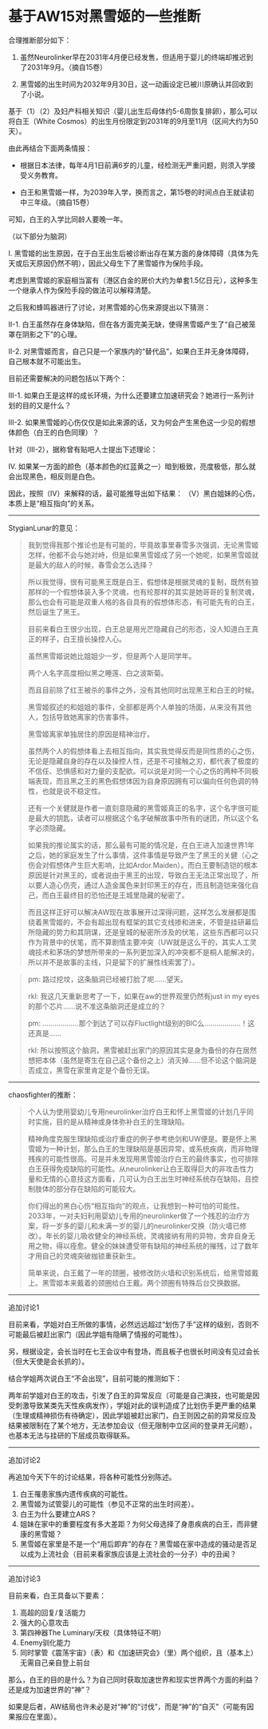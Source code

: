 # 基于AW15对黑雪姬的一些推断

合理推断部分如下：

1. 虽然Neurolinker早在2031年4月便已经发售，但适用于婴儿的终端却推迟到了2031年9月。（摘自15卷）

2. 黑雪姬的出生时间为2032年9月30日，这一动画设定已被川原确认并回收到了小说。

基于（1）（2）及妇产科相关知识（婴儿出生后母体约5-6周恢复排卵），那么可以将白王（White Cosmos）的出生月份限定到2031年的9月至11月（区间大约为50天）。

由此再结合下面两条情报：

- 根据日本法律，每年4月1日前满6岁的儿童，经检测无严重问题，则须入学接受义务教育。

- 白王和黑雪姬一样，为2039年入学，换而言之，第15卷的时间点白王就读初中三年级。（摘自15卷）

可知，白王的入学比同龄人要晚一年。

（以下部分为脑洞）

I. 黑雪姬的出生原因，在于白王出生后被诊断出存在某方面的身体障碍（具体为先天或后天原因仍然不明），因此父母生下了黑雪姬作为保险手段。

考虑到黑雪姬的家庭相当富有（港区白金的房价大约为单套1.5亿日元），这种多生一个继承人作为保险手段的做法可以解释清楚。

之后我和蜂鸣器进行了讨论，对黑雪姬的心伤来源提出以下猜测：

II-1. 白王虽然存在身体缺陷，但在各方面完美无缺，使得黑雪姬产生了“自己被笼罩在阴影之下”的心理。

II-2. 对黑雪姬而言，自己只是一个家族内的“替代品”，如果白王并无身体障碍，自己根本就不可能出生。

目前还需要解决的问题包括以下两个：

III-1. 如果白王是这样的成长环境，为什么还要建立加速研究会？她进行一系列计划的目的又是什么？

III-2. 如果黑雪姬的心伤仅仅是如此来源的话，又为何会产生黑色这一少见的假想体颜色（白王的白色同理）？

针对（III-2），据称曾有贴吧人士提出下述理论：

IV. 如果某一方面的颜色（基本颜色的红蓝黄之一）暗到极致，亮度极低，那么就会出现黑色，相反则是白色。


因此，按照（IV）来解释的话，最可能推导出如下结果：
（V）黑白姐妹的心伤，本质上是“相互指向”的关系。

***

StygianLunar的意见：

> 我到觉得我那个推论也是有可能的，毕竟故事里春雪多次强调，无论黑雪姬怎样，他都不会与她对峙，但是如果黑雪姬成了另一个她呢，如果黑雪姬就是最大的敌人的时候，春雪会怎么选择？
> 
> 所以我觉得，很有可能黑王既是白王，假想体是根据灵魂的复制，既然有狼那样的一个假想体装入多个灵魂，也有纶那样的其实是她哥哥的复制灵魂，那么也会有可能是双重人格的各自具有的假想体形态，有可能先有的白王，然后诞生了黑王。
> 
> 目前来看白王很少出现，白王总是用光芒隐藏自己的形态，没人知道白王真正的样子，白王擅长操控人心。
> 
> 虽然黑雪姬说她比姐姐少一岁，但是两个人是同学年。
> 
> 两个人名字高度相似黑之睡莲、白之波斯菊。
> 
> 而且目前除了红王被杀的事件之外，没有其他同时出现黑王和白王的时候。
> 
> 黑雪姬叙述的和姐姐的事件，全部都是两个人单独的场面，从来没有其他人，包括导致她离家的伤害事件。
> 
> 黑雪姬离家单独居住的原因是精神治疗。
> 
> 虽然两个人的假想体看上去相互指向，其实我觉得反而是同性质的心之伤，无论是隐藏自身的存在以及操控人性，还是不可接触之刃，都代表了极度的不信任、恐惧感和对力量的支配欲。可以说是对同一个心之伤的两种不同极端表现，而且黑之王的黑色假想体因为自身原因拥有可以偏向任何色调的特性，也就是说不稳定性。
> 
> 还有一个关健就是作者一直刻意隐藏的黑雪姬真正的名字，这个名字很可能是最大的钥匙，读者可以根据这个名字破解故事中所有的谜团，所以这个名字必须隐藏。
> 
> 如果我的推论属实的话，那么最有可能的情况是，在白王进入加速世界1年之后，她的家庭发生了什么事情，这件事情是导致产生了黑王的关健（心之伤会对假想体产生巨大影响，比如Ardor.Maiden）。而白王要制造铠的根本原因是针对黑王的，或者说由于黑王的出现，导致白王无法正常出现了，所以要人造心伤壳，通过人造金属色来封印黑王的存在，而且制造铠来强化自己，而白王最终目的恐怕还是王城里隐藏的秘密了。
> 
> 而且这样正好可以解决AW现在故事展开过深得问题，这样怎么发展都是围绕着黑雪姬的，不会有超出现有框架的其它支线掺和进来，不管是挂研幕后所隐藏的势力和其阴谋，还是皇城的秘密所涉及的伏笔，这些东西都可以只作为背景中的伏笔，而不算剧情主要冲突（UW就是这么干的，其实人工灵魂技术和茅场的梦想所带来的一系列更加深入的冲突都不是桐人能解决的，所以并不是故事的主线，只是留下的扩展性线索罢了）。

> pm: 路过挖坟，这条脑洞已经被打脸了呢……望天。
> 
> rkl: 我这几天重新思考了一下，如果在aw的世界观里仍然有just in my eyes的那个芯片……说不准这条脑洞还是成立的？
> 
> pm: ………………那个到达了可以存Fluctlight级别的BIC么………………！这还真是……
> 
> rkl: 所以按照这个脑洞，黑雪被赶出家门的原因其实是身为备份的存在居然想把本体（虽然是寄生在自己这个备份之上）消灭掉……但不论这个脑洞是否成立，黑雪在家里肯定是个备份无误。

***

chaosfighter的推断：

> 个人认为使用婴幼儿专用neurolinker治疗白王和怀上黑雪姬的计划几乎同时实施，目的是从精神或身体弥补白王的生理缺陷。
> 
> 精神角度克服生理缺陷或治疗重症的例子参考绝剑和UW便是。要是怀上黑雪姬为一种计划，那么白王的生理缺陷是基因异常，或系统疾病，而非物理残疾的可能性很高。可是并未发现用黑雪姬治疗白王的最终事实，也可排除白王获得免疫缺陷的可能性。从neurolinker让白王取得巨大的非攻击性力量和无情的心意技这方面看，几可认为白王出生时神经系统存在缺陷，且控制肢体的部分存在缺陷的可能较大。
>
> 你们得出的黑白心伤“相互指向”的观点，让我想到一种可怕的可能性。2033年，一对夫妇利用婴幼儿专用的neurolinker做了一个残忍的治疗方案，将一岁多的婴儿和未满一岁的婴儿的neurolinker交换（防火墙已修改）。年长的婴儿吸收健全的神经系统，灵魂接纳有用的异物，舍弃自身无用之物，得以痊愈。健全的妹妹遭受带有缺陷的神经系统的摧残，过了数年才用自己的灵魂突破枷锁重获新生。
>
> 简单来说，白王戴了一年的颈圈，被修改防火墙和识别系统后，给黑雪姬戴上。黑雪姬本来戴着的颈圈给白王戴。两个颈圈有特殊后台交换数据。

***

追加讨论1

目前来看，学姐对白王所做的事情，必然远远超过“划伤了手”这样的级别，否则不可能最后被赶出家门（因此学姐有隐瞒了情报的可能性）。

另，根据设定，会长当时在七王会议中有登场，而且板子也很长时间没有见过会长（但大天使是会长抓的）。

结合学姐两次说白王“不会出现”，目前可能的推测如下：

两年前学姐对白王的攻击，引发了白王的异常反应（可能是自己演技，也可能是因受刺激导致某类先天性疾病发作），学姐对此的误判造成了比划伤手更严重的结果（生理或精神损伤有待确定），因此学姐被赶出家门，白王则因之前的异常反应及结果被限制在了某个地方，无法参加会议（但无限制中立区间的登录并无问题），也基本无法与挂研的下层成员取得联系。

***

追加讨论2

再追加今天下午的讨论结果，将各种可能性分别陈述。

1. 白王罹患家族内遗传疾病的可能性。
2. 黑雪姬为试管婴儿的可能性（参见不正常的出生时间差）。
3. 白王为什么要建立ARS？
4. 姐妹在家中的重要程度有多大差距？为何父母选择了身患疾病的白王，而非健康的黑雪姬？
5. 黑雪姬在家里是不是一个“用后即弃”的存在？黑雪姬在家中造成的骚动是否足以成为上流社会（目前来看家族应该是上流社会的一分子）中的丑闻？

***

追加讨论3

目前来看，白王具备以下要素：

1. 高超的回复/复活能力
2. 强大的心意攻击
3. 第四神器The Luminary/天权（具体特征不明）
4. Enemy驯化能力
5. 同时掌管《震荡宇宙》（表）和《加速研究会》（里）两个组织，且（基本上）无需自己亲自登上前台

那么，白王的目的是什么？为自己同时获取加速世界和现实世界两个方面的利益？还是成为加速世界的“神”？

如果是后者，AW结局也许未必是对“神”的“讨伐”，而是“神”的“自灭”（可能有因果报应在里面）。
